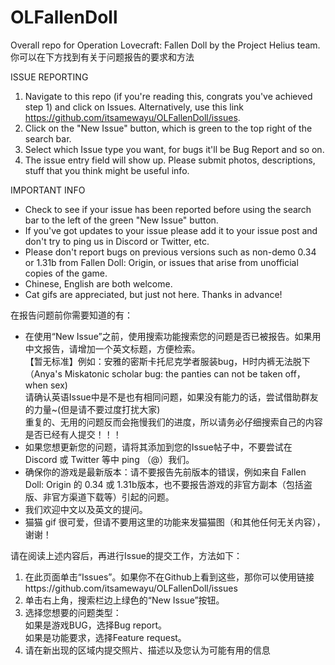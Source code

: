 # OLFallenDoll
Overall repo for Operation Lovecraft: Fallen Doll by the Project Helius team.
<br>你可以在下方找到有关于问题报告的要求和方法

ISSUE REPORTING

1. Navigate to this repo (if you're reading this, congrats you've achieved step 1) and click on Issues.
   Alternatively, use this link https://github.com/itsamewayu/OLFallenDoll/issues.
3. Click on the "New Issue" button, which is green to the top right of the search bar.
4. Select which Issue type you want, for bugs it'll be Bug Report and so on.
4. The issue entry field will show up. Please submit photos, descriptions, stuff that you think might be useful info.

IMPORTANT INFO
- Check to see if your issue has been reported before using the search bar to the left of the green "New Issue" button.
- If you've got updates to your issue please add it to your issue post and don't try to ping us in Discord or Twitter, etc.
- Please don't report bugs on previous versions such as non-demo 0.34 or 1.31b from Fallen Doll: Origin, or issues that arise from unofficial copies of the game.
- Chinese, English are both welcome.
- Cat gifs are appreciated, but just not here. Thanks in advance!

在报告问题前你需要知道的有：

- 在使用“New Issue”之前，使用搜索功能搜索您的问题是否已被报告。如果用中文报告，请增加一个英文标题，方便检索。
<br>【暂无标准】例如：安雅的密斯卡托尼克学者服装bug，H时内裤无法脱下（Anya's Miskatonic scholar bug: the panties can not be taken off，when sex)
<br>     请确认英语Issue中是不是也有相同问题，如果没有能力的话，尝试借助群友的力量~(但是请不要过度打扰大家)
<br>     重复的、无用的问题反而会拖慢我们的进度，所以请务必仔细搜索自己的内容是否已经有人提交！！！
- 如果您想更新您的问题，请将其添加到您的Issue帖子中，不要尝试在 Discord 或 Twitter 等中 ping （@）我们。
- 确保你的游戏是最新版本：请不要报告先前版本的错误，例如来自 Fallen Doll: Origin 的 0.34 或 1.31b版本，也不要报告游戏的非官方副本（包括盗版、非官方渠道下载等）引起的问题。
- 我们欢迎中文以及英文的提问。
- 猫猫 gif 很可爱，但请不要用这里的功能来发猫猫图（和其他任何无关内容），谢谢！

请在阅读上述内容后，再进行Issue的提交工作，方法如下：
1. 在此页面单击“Issues”。如果你不在Github上看到这些，那你可以使用链接https://github.com/itsamewayu/OLFallenDoll/issues
2. 单击右上角，搜索栏边上绿色的“New Issue”按钮。
3. 选择您想要的问题类型：
<br>     如果是游戏BUG，选择Bug report。
<br>     如果是功能要求，选择Feature request。
4. 请在新出现的区域内提交照片、描述以及您认为可能有用的信息
